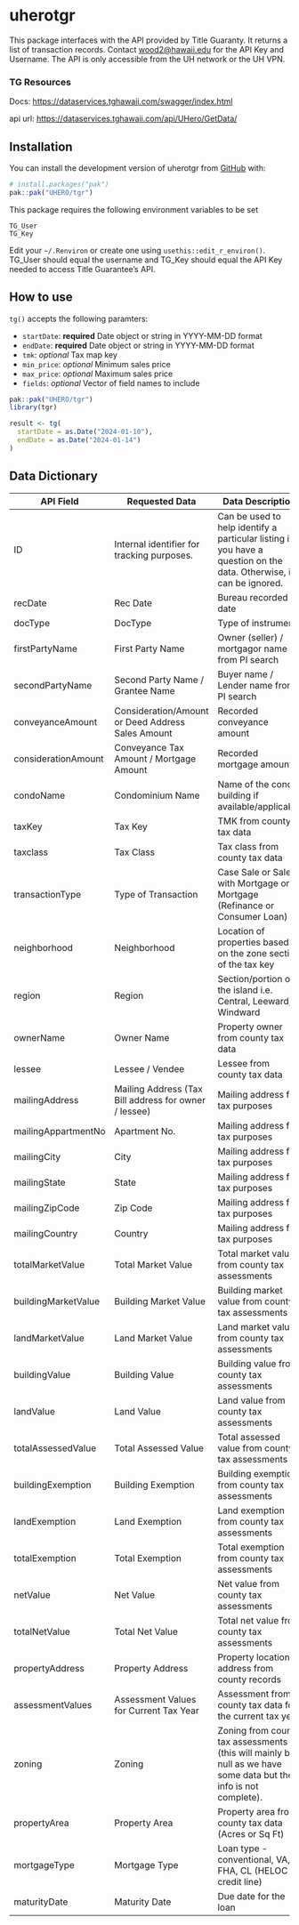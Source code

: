 
<!-- README.md is generated from README.Rmd. Please edit that file -->

# uherotgr

<!-- badges: start -->
<!-- badges: end -->

This package interfaces with the API provided by Title Guaranty. It returns a list of transaction records. Contact wood2@hawaii.edu for the API Key and Username. The API is only accessible from the UH network or the UH VPN.

### TG Resources
Docs: https://dataservices.tghawaii.com/swagger/index.html

api url: https://dataservices.tghawaii.com/api/UHero/GetData/

## Installation

You can install the development version of uherotgr from
[GitHub](https://github.com/) with:

``` r
# install.packages("pak")
pak::pak("UHERO/tgr")
```

This package requires the following environment variables to be set

    TG_User
    TG_Key

Edit your `~/.Renviron` or create one using `usethis::edit_r_environ()`.
TG_User should equal the username and TG_Key should equal the API Key
needed to access Title Guarantee’s API.

## How to use

`tg()` accepts the following paramters:  
- `startDate`: **required** Date object or string in YYYY-MM-DD format  
- `endDate`: **required** Date object or string in YYYY-MM-DD format  
- `tmk`: *optional* Tax map key  
- `min_price`: *optional* Minimum sales price  
- `max_price`: *optional* Maximum sales price  
- `fields`: *optional* Vector of field names to include

```R
pak::pak("UHERO/tgr")
library(tgr)

result <- tg(
  startDate = as.Date("2024-01-10"),
  endDate = as.Date("2024-01-14")
)
```

## Data Dictionary
| **API Field**        | **Requested Data**                                         | **Data Description** |
|----------------------|-----------------------------------------------------------|----------------------|
| ID                   | Internal identifier for tracking purposes.                 | Can be used to help identify a particular listing if you have a question on the data. Otherwise, it can be ignored. |
| recDate              | Rec Date                                                  | Bureau recorded date |
| docType              | DocType                                                   | Type of instrument |
| firstPartyName       | First Party Name                                          | Owner (seller) / mortgagor name from PI search |
| secondPartyName      | Second Party Name / Grantee Name                          | Buyer name / Lender name from PI search |
| conveyanceAmount     | Consideration/Amount or Deed Address Sales Amount        | Recorded conveyance amount |
| considerationAmount  | Conveyance Tax Amount / Mortgage Amount                   | Recorded mortgage amount |
| condoName            | Condominium Name                                          | Name of the condo building if available/applicable |
| taxKey               | Tax Key                                                   | TMK from county tax data |
| taxclass             | Tax Class                                                 | Tax class from county tax data |
| transactionType      | Type of Transaction                                       | Case Sale or Sales with Mortgage or Mortgage (Refinance or Consumer Loan) |
| neighborhood         | Neighborhood                                             | Location of properties based on the zone section of the tax key |
| region               | Region                                                   | Section/portion of the island i.e. Central, Leeward, Windward |
| ownerName            | Owner Name                                               | Property owner from county tax data |
| lessee               | Lessee / Vendee                                          | Lessee from county tax data |
| mailingAddress       | Mailing Address (Tax Bill address for owner / lessee)   | Mailing address for tax purposes |
| mailingAppartmentNo  | Apartment No.                                          | Mailing address for tax purposes |
| mailingCity          | City                                                    | Mailing address for tax purposes |
| mailingState         | State                                                   | Mailing address for tax purposes |
| mailingZipCode       | Zip Code                                                | Mailing address for tax purposes |
| mailingCountry       | Country                                                 | Mailing address for tax purposes |
| totalMarketValue     | Total Market Value                                      | Total market value from county tax assessments |
| buildingMarketValue  | Building Market Value                                  | Building market value from county tax assessments |
| landMarketValue      | Land Market Value                                       | Land market value from county tax assessments |
| buildingValue        | Building Value                                         | Building value from county tax assessments |
| landValue            | Land Value                                              | Land value from county tax assessments |
| totalAssessedValue   | Total Assessed Value                                  | Total assessed value from county tax assessments |
| buildingExemption    | Building Exemption                                     | Building exemption from county tax assessments |
| landExemption        | Land Exemption                                          | Land exemption from county tax assessments |
| totalExemption       | Total Exemption                                         | Total exemption from county tax assessments |
| netValue             | Net Value                                               | Net value from county tax assessments |
| totalNetValue        | Total Net Value                                         | Total net value from county tax assessments |
| propertyAddress      | Property Address                                       | Property location address from county records |
| assessmentValues     | Assessment Values for Current Tax Year                  | Assessment from county tax data for the current tax year |
| zoning               | Zoning                                                  | Zoning from county tax assessments (this will mainly be null as we have some data but the info is not complete). |
| propertyArea         | Property Area                                          | Property area from county tax data (Acres or Sq Ft) |
| mortgageType         | Mortgage Type                                          | Loan type - conventional, VA, FHA, CL (HELOC / credit line) |
| maturityDate         | Maturity Date                                          | Due date for the loan |
